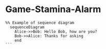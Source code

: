 # Game-Stamina-Alarm

```mermaid
%% Example of sequence diagram
  sequenceDiagram
    Alice->>Bob: Hello Bob, how are you?
    Bob->>Alice: Thanks for asking
    end
​```
